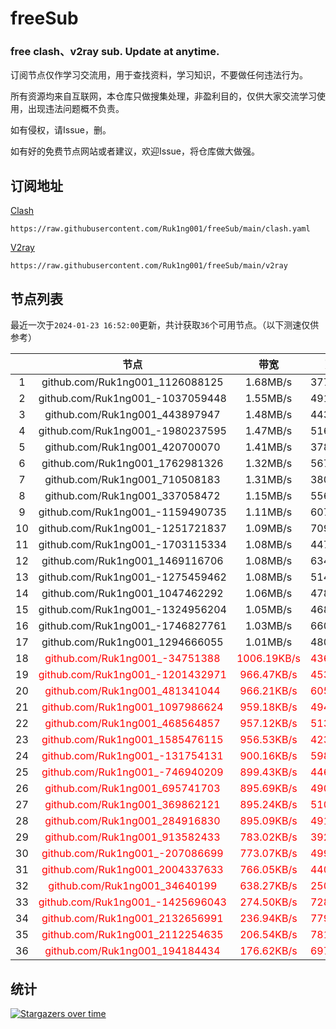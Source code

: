 # freeSub
### free clash、v2ray sub. Update at anytime.

订阅节点仅作学习交流用，用于查找资料，学习知识，不要做任何违法行为。

所有资源均来自互联网，本仓库只做搜集处理，非盈利目的，仅供大家交流学习使用，出现违法问题概不负责。

如有侵权，请Issue，删。

如有好的免费节点网站或者建议，欢迎Issue，将仓库做大做强。

## 订阅地址
[Clash](https://raw.githubusercontent.com/Ruk1ng001/freeSub/main/clash.yaml)
```
https://raw.githubusercontent.com/Ruk1ng001/freeSub/main/clash.yaml
```
[V2ray](https://raw.githubusercontent.com/Ruk1ng001/freeSub/main/v2ray)
```
https://raw.githubusercontent.com/Ruk1ng001/freeSub/main/v2ray
```

## 节点列表

最近一次于`2024-01-23 16:52:00`更新，共计获取`36`个可用节点。（以下测速仅供参考）

|  | 节点 | 带宽 | 延迟 |
|:-:|:--:|:--:|:--:|
 | 1 | github.com/Ruk1ng001_1126088125 | 1.68MB/s | 377.00ms |
 | 2 | github.com/Ruk1ng001_-1037059448 | 1.55MB/s | 491.00ms |
 | 3 | github.com/Ruk1ng001_443897947 | 1.48MB/s | 443.00ms |
 | 4 | github.com/Ruk1ng001_-1980237595 | 1.47MB/s | 516.00ms |
 | 5 | github.com/Ruk1ng001_420700070 | 1.41MB/s | 378.00ms |
 | 6 | github.com/Ruk1ng001_1762981326 | 1.32MB/s | 567.00ms |
 | 7 | github.com/Ruk1ng001_710508183 | 1.31MB/s | 380.00ms |
 | 8 | github.com/Ruk1ng001_337058472 | 1.15MB/s | 556.00ms |
 | 9 | github.com/Ruk1ng001_-1159490735 | 1.11MB/s | 607.00ms |
 | 10 | github.com/Ruk1ng001_-1251721837 | 1.09MB/s | 709.00ms |
 | 11 | github.com/Ruk1ng001_-1703115334 | 1.08MB/s | 447.00ms |
 | 12 | github.com/Ruk1ng001_1469116706 | 1.08MB/s | 634.00ms |
 | 13 | github.com/Ruk1ng001_-1275459462 | 1.08MB/s | 514.00ms |
 | 14 | github.com/Ruk1ng001_1047462292 | 1.06MB/s | 478.00ms |
 | 15 | github.com/Ruk1ng001_-1324956204 | 1.05MB/s | 468.00ms |
 | 16 | github.com/Ruk1ng001_-1746827761 | 1.03MB/s | 660.00ms |
 | 17 | github.com/Ruk1ng001_1294666055 | 1.01MB/s | 480.00ms |
 | 18 | <font color=red>github.com/Ruk1ng001_-34751388</font> | <font color=red>1006.19KB/s</font> | <font color=red>436.00ms</font> |
 | 19 | <font color=red>github.com/Ruk1ng001_-1201432971</font> | <font color=red>966.47KB/s</font> | <font color=red>453.00ms</font> |
 | 20 | <font color=red>github.com/Ruk1ng001_481341044</font> | <font color=red>966.21KB/s</font> | <font color=red>605.00ms</font> |
 | 21 | <font color=red>github.com/Ruk1ng001_1097986624</font> | <font color=red>959.18KB/s</font> | <font color=red>494.00ms</font> |
 | 22 | <font color=red>github.com/Ruk1ng001_468564857</font> | <font color=red>957.12KB/s</font> | <font color=red>513.00ms</font> |
 | 23 | <font color=red>github.com/Ruk1ng001_1585476115</font> | <font color=red>956.53KB/s</font> | <font color=red>423.00ms</font> |
 | 24 | <font color=red>github.com/Ruk1ng001_-131754131</font> | <font color=red>900.16KB/s</font> | <font color=red>598.00ms</font> |
 | 25 | <font color=red>github.com/Ruk1ng001_-746940209</font> | <font color=red>899.43KB/s</font> | <font color=red>446.00ms</font> |
 | 26 | <font color=red>github.com/Ruk1ng001_695741703</font> | <font color=red>895.69KB/s</font> | <font color=red>490.00ms</font> |
 | 27 | <font color=red>github.com/Ruk1ng001_369862121</font> | <font color=red>895.24KB/s</font> | <font color=red>510.00ms</font> |
 | 28 | <font color=red>github.com/Ruk1ng001_284916830</font> | <font color=red>895.09KB/s</font> | <font color=red>491.00ms</font> |
 | 29 | <font color=red>github.com/Ruk1ng001_913582433</font> | <font color=red>783.02KB/s</font> | <font color=red>392.00ms</font> |
 | 30 | <font color=red>github.com/Ruk1ng001_-207086699</font> | <font color=red>773.07KB/s</font> | <font color=red>499.00ms</font> |
 | 31 | <font color=red>github.com/Ruk1ng001_2004337633</font> | <font color=red>766.05KB/s</font> | <font color=red>440.00ms</font> |
 | 32 | <font color=red>github.com/Ruk1ng001_34640199</font> | <font color=red>638.27KB/s</font> | <font color=red>250.00ms</font> |
 | 33 | <font color=red>github.com/Ruk1ng001_-1425696043</font> | <font color=red>274.50KB/s</font> | <font color=red>728.00ms</font> |
 | 34 | <font color=red>github.com/Ruk1ng001_2132656991</font> | <font color=red>236.94KB/s</font> | <font color=red>779.00ms</font> |
 | 35 | <font color=red>github.com/Ruk1ng001_2112254635</font> | <font color=red>206.54KB/s</font> | <font color=red>781.00ms</font> |
 | 36 | <font color=red>github.com/Ruk1ng001_194184434</font> | <font color=red>176.62KB/s</font> | <font color=red>697.00ms</font> |


## 统计

[![Stargazers over time](https://starchart.cc/Ruk1ng001/freeSub.svg)](https://starchart.cc/Ruk1ng001/freeSub)